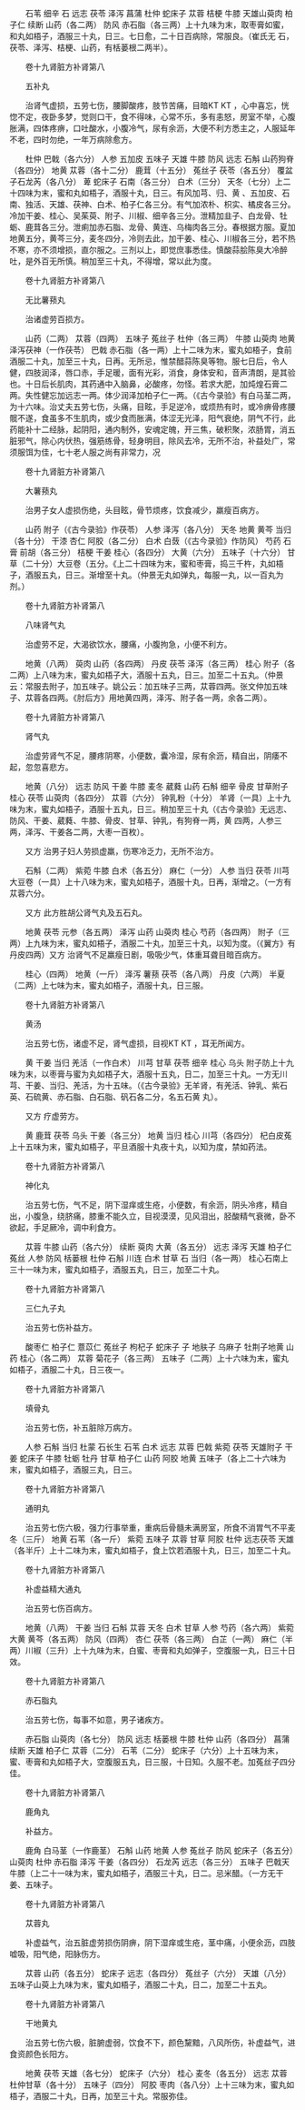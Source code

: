 <!-- { "loadSidebar": true } -->
　　石苇 细辛 石 远志 茯苓 泽泻 菖蒲 杜仲 蛇床子 苁蓉 桔梗 牛膝 天雄山萸肉 柏子仁 续断 山药（各二两） 防风 赤石脂（各三两）上十九味为末，取枣膏如蜜，和丸如梧子，酒服三十丸，日三。七日愈，二十日百病除，常服良。（崔氏无 石，茯苓、泽泻、桔梗、山药，有栝蒌根二两半）。

　　卷十九肾脏方补肾第八

　　五补丸

　　治肾气虚损，五劳七伤，腰脚酸疼，肢节苦痛，目暗KT KT ，心中喜忘，恍惚不定，夜卧多梦，觉则口干，食不得味，心常不乐，多有恚怒，房室不举，心腹胀满，四体疼痹，口吐酸水，小腹冷气，尿有余沥，大便不利方悉主之，人服延年不老，四时勿绝，一年万病除愈方。

　　杜仲 巴戟（各六分） 人参 五加皮 五味子 天雄 牛膝 防风 远志 石斛 山药狗脊（各四分） 地黄 苁蓉（各十二分） 鹿茸（十五分） 菟丝子 茯苓（各五分） 覆盆子石龙芮（各八分） 萆 蛇床子 石南（各三分） 白术（三分） 天冬（七分）上二十四味为末，蜜和丸如梧子，酒服十丸，日三。有风加芎、归、黄 、五加皮、石南、独活、天雄、茯神、白术、柏子仁各三分。有气加浓朴、枳实、橘皮各三分。冷加干姜、桂心、吴茱萸、附子、川椒、细辛各三分。泄精加韭子、白龙骨、牡蛎、鹿茸各三分。泄痢加赤石脂、龙骨、黄连、乌梅肉各三分。春根据方服。夏加地黄五分，黄芩三分，麦冬四分，冷则去此，加干姜、桂心、川椒各三分，若不热不寒，亦不须增损，直尔服之。三剂以上，即觉庶事悉佳。慎酸蒜脍陈臭大冷醉吐，是外百无所慎。稍加至三十丸，不得增，常以此为度。

　　卷十九肾脏方补肾第八

　　无比薯蓣丸

　　治诸虚劳百损方。

　　山药（二两） 苁蓉（四两） 五味子 菟丝子 杜仲（各三两） 牛膝 山萸肉 地黄泽泻茯神（一作茯苓） 巴戟 赤石脂（各一两）上十二味为末，蜜丸如梧子，食前酒服二十丸，加至三十丸，日再。无所忌，惟禁醋蒜陈臭等物。服七日后，令人健，四肢润泽，唇口赤，手足暖，面有光彩，消食，身体安和，音声清朗，是其验也。十日后长肌肉，其药通中入脑鼻，必酸疼，勿怪。若求大肥，加炖煌石膏二两。失性健忘加远志一两。体少润泽加柏子仁一两。（《古今录验》有白马茎二两，为十六味。治丈夫五劳七伤，头痛，目眩，手足逆冷，或烦热有时，或冷痹骨疼腰髋不遂，食虽多不生肌肉，或少食而胀满，体涩无光泽，阳气衰绝，阴气不行，此药能补十二经脉，起阴阳，通内制外，安魂定魄，开三焦，破积聚，浓肠胃，消五脏邪气，除心内伏热，强筋练骨，轻身明目，除风去冷，无所不治，补益处广，常须服饵为佳，七十老人服之尚有非常力，况

　　卷十九肾脏方补肾第八

　　大薯蓣丸

　　治男子女人虚损伤绝，头目眩，骨节烦疼，饮食减少，羸瘦百病方。

　　山药 附子（《古今录验》作茯苓） 人参 泽泻（各八分） 天冬 地黄 黄芩 当归（各十分） 干漆 杏仁 阿胶（各二分） 白术 白蔹（《古今录验》作防风） 芍药 石膏 前胡（各三分） 桔梗 干姜 桂心（各四分） 大黄（六分） 五味子（十六分） 甘草（二十分）大豆卷（五分。《上二十四味为末，蜜和枣膏，捣三千杵，丸如梧子，酒服五丸，日三。渐增至十丸。（仲景无丸如弹丸，每服一丸，以一百丸为剂。）

　　卷十九肾脏方补肾第八

　　八味肾气丸

　　治虚劳不足，大渴欲饮水，腰痛，小腹拘急，小便不利方。

　　地黄（八两） 萸肉 山药（各四两） 丹皮 茯苓 泽泻（各三两） 桂心 附子（各二两）上八味为末，蜜丸如梧子大，酒服十五丸，日三。加至二十五丸。（仲景云：常服去附子，加五味子。姚公云：加五味子三两，苁蓉四两。张文仲加五味子、苁蓉各四两。《肘后方》用地黄四两，泽泻、附子各一两，余各二两）。

　　卷十九肾脏方补肾第八

　　肾气丸

　　治虚劳肾气不足，腰疼阴寒，小便数，囊冷湿，尿有余沥，精自出，阴痿不起，忽忽喜悲方。

　　地黄（八分） 远志 防风 干姜 牛膝 麦冬 葳蕤 山药 石斛 细辛 骨皮 甘草附子 桂心 茯苓 山萸肉（各四分） 苁蓉（六分） 钟乳粉（十分） 羊肾（一具）上十九味为末，蜜丸如梧子，酒服十五丸，日三。稍加至三十丸（《古今录验》无远志、防风、干姜、葳蕤、牛膝、骨皮、甘草、钟乳，有狗脊一两，黄 四两，人参三两，泽泻、干姜各二两，大枣一百枚）。

　　又方 治男子妇人劳损虚羸，伤寒冷乏力，无所不治方。

　　石斛（二两） 紫菀 牛膝 白术（各五分） 麻仁（一分） 人参 当归 茯苓 川芎大豆卷（一具）上十八味为末，蜜丸如梧子，酒服十丸，日再，渐增之。（一方有苁蓉六分。

　　又方 此方胜胡公肾气丸及五石丸。

　　地黄 茯苓 元参（各五两） 泽泻 山药 山萸肉 桂心 芍药（各四两） 附子（三两）上九味为末，蜜丸如梧子，酒服二十丸，加至三十丸，以知为度。（《翼方》有丹皮四两）又方 治肾气不足羸瘦日剧，吸吸少气，体重耳聋目暗百病方。

　　桂心（四两） 地黄（一斤） 泽泻 薯蓣 茯苓（各八两） 丹皮（六两） 半夏（二两）上七味为末，蜜丸如梧子，酒服十丸，日三服。

　　卷十九肾脏方补肾第八

　　黄汤

　　治五劳七伤，诸虚不足，肾气虚损，目视KT KT ，耳无所闻方。

　　黄 干姜 当归 羌活（一作白术） 川芎 甘草 茯苓 细辛 桂心 乌头 附子防上十九味为末，以枣膏与蜜为丸如梧子大，酒服十五丸，日二，加至三十丸。一方无川芎、干姜、当归、羌活，为十五味。（《古今录验》无羊肾，有羌活、钟乳、紫石英、石硫黄、赤石脂、白石脂、矾石各二分，名五石黄 丸）。

　　又方 疗虚劳方。

　　黄 鹿茸 茯苓 乌头 干姜（各三分） 地黄 当归 桂心 川芎（各四分） 杞白皮菟上十五味为末，蜜丸如梧子，平旦酒服十丸夜十丸，以知为度，禁如药法。

　　卷十九肾脏方补肾第八

　　神化丸

　　治五劳七伤，气不足，阴下湿痒或生疮，小便数，有余沥，阴头冷疼，精自出，小腹急，绕脐痛，膝重不能久立，目视漠漠，见风泪出，胫酸精气衰微，卧不欲起，手足厥冷，调中利食方。

　　苁蓉 牛膝 山药（各六分） 续断 萸肉 大黄（各五分） 远志 泽泻 天雄 柏子仁菟丝 人参 防风 栝蒌根 杜仲 石斛 川连 白术 甘草 石 当归（各一两） 桂心石南上三十一味为末，蜜丸如梧子，酒服五丸，日三，加至二十丸。

　　卷十九肾脏方补肾第八

　　三仁九子丸

　　治五劳七伤补益方。

　　酸枣仁 柏子仁 薏苡仁 菟丝子 枸杞子 蛇床子 子 地肤子 乌麻子 牡荆子地黄 山药 桂心（各二两） 苁蓉 菊花子（各三两） 五味子（二两）上十六味为末，蜜丸如梧子，酒服二十丸，日三夜一。

　　卷十九肾脏方补肾第八

　　填骨丸

　　治五劳七伤，补五脏除万病方。

　　人参 石斛 当归 杜蒙 石长生 石苇 白术 远志 苁蓉 巴戟 紫菀 茯苓 天雄附子 干姜 蛇床子 牛膝 牡蛎 牡丹 甘草 柏子仁 山药 阿胶 地黄 五味子（各上二十六味为末，蜜丸如梧子，酒服三丸，日三。

　　卷十九肾脏方补肾第八

　　通明丸

　　治五劳七伤六极，强力行事举重，重病后骨髓未满房室，所食不消胃气不平麦冬（三斤） 地黄 石苇（各一斤） 紫菀 五味子 苁蓉 甘草 阿胶 杜仲 远志茯苓 天雄（各半斤）上十二味为末，蜜丸如梧子，食上饮若酒服十丸，日三，加至二十丸。

　　卷十九肾脏方补肾第八

　　补虚益精大通丸

　　治五劳七伤百病方。

　　地黄（八两） 干姜 当归 石斛 苁蓉 天冬 白术 甘草 人参 芍药（各六两） 紫菀大黄 黄芩（各五两） 防风（四两） 杏仁 茯苓（各三两） 白芷（一两） 麻仁（半两）川椒（三升）上十九味为末，白蜜、枣膏和丸如弹子，空腹服一丸，日三十日效。

　　卷十九肾脏方补肾第八

　　赤石脂丸

　　治五劳七伤，每事不如意，男子诸疾方。

　　赤石脂 山萸肉（各七分） 防风 远志 栝蒌根 牛膝 杜仲 山药（各四分） 菖蒲续断 天雄 柏子仁 苁蓉（二分） 石苇（二分） 蛇床子（六分）上十五味为末，蜜、枣膏和丸如梧子大，空腹服五丸，日三服，十日知。久服不老。加菟丝子四分佳。

　　卷十九肾脏方补肾第八

　　鹿角丸

　　补益方。

　　鹿角 白马茎（一作鹿茎） 石斛 山药 地黄 人参 菟丝子 防风 蛇床子（各五分）山萸肉 杜仲 赤石脂 泽泻 干姜（各四分） 石龙芮 远志（各三分） 五味子 巴戟天牛膝（上二十一味为末，蜜丸如梧子，酒服三十丸，日二。忌米醋。（一方无干姜、五味子。

　　卷十九肾脏方补肾第八

　　苁蓉丸

　　补虚益气，治五脏虚劳损伤阴痹，阴下湿痒或生疮，茎中痛，小便余沥，四肢嘘吸，阳气绝，阳脉伤方。

　　苁蓉 山药（各五分） 蛇床子 远志（各四分） 菟丝子（六分） 天雄（八分） 五味子山萸上九味为末，蜜丸如梧子，酒服二十丸，日二，加至二十五丸。

　　卷十九肾脏方补肾第八

　　干地黄丸

　　治五劳七伤六极，脏腑虚弱，饮食不下，颜色黧黯，八风所伤，补虚益气，进食资颜色长阳方。

　　地黄 茯苓 天雄（各七分） 蛇床子（六分） 桂心 麦冬（各五分） 远志 苁蓉 杜仲甘草（各十分） 五味子（四分） 阿胶 枣肉（各八分）上十三味为末，蜜丸如梧子，酒服二十丸，日再，加至三十丸。常服弥佳。

